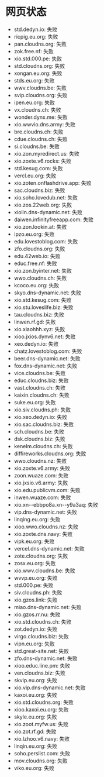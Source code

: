 # 网页状态
- std.dedyn.io: 失败
- ricpig.eu.org: 失败
- pan.cloudns.org: 失败
- zok.free.nf: 失败
- xio.std.000.pe: 失败
- std.cloudns.org: 失败
- xongan.eu.org: 失败
- stds.eu.org: 失败
- wwv.cloudns.be: 失败
- svip.cloudns.org: 失败
- ipen.eu.org: 失败
- vx.cloudns.ch: 失败
- wonder.dynx.me: 失败
- xio.wwvio.dns.army: 失败
- bre.cloudns.ch: 失败
- cdue.cloudns.ch: 失败
- si.cloudns.be: 失败
- xio.zon.myredirect.us: 失败
- xio.zoxte.v6.rocks: 失败
- std.kesug.com: 失败
- vercl.eu.org: 失败
- xio.zoten.onflashdrive.app: 失败
- sac.cloudns.biz: 失败
- xio.soho.lovedub.net: 失败
- xio.zos.22web.org: 失败
- xiolin.dns-dynamic.net: 失败
- daiwen.infinityfreeapp.com: 失败
- xio.zon.lookin.at: 失败
- ipzo.eu.org: 失败
- edu.lovestoblog.com: 失败
- zfo.cloudns.org: 失败
- edu.42web.io: 失败
- educ.free.nf: 失败
- xio.zon.byinter.net: 失败
- wwo.cloudns.ch: 失败
- kcoco.eu.org: 失败
- skyo.dns-dynamic.net: 失败
- xio.std.kesug.com: 失败
- xio.stu.loveslife.biz: 失败
- tau.cloudns.biz: 失败
- linwen.rf.gd: 失败
- xio.xiaohhh.xyz: 失败
- xioo.jxios.dynv6.net: 失败
- xeo.dedyn.io: 失败
- chatz.lovestoblog.com: 失败
- beer.dns-dynamic.net: 失败
- fox.dns-dynamic.net: 失败
- vice.cloudns.be: 失败
- educ.cloudns.biz: 失败
- vast.cloudns.ch: 失败
- kaixin.cloudns.ch: 失败
- suke.eu.org: 失败
- xio.siv.cloudns.ph: 失败
- xio.xeo.dedyn.io: 失败
- xio.sac.cloudns.biz: 失败
- sch.cloudns.be: 失败
- dsk.cloudns.biz: 失败
- kenelm.cloudns.ch: 失败
- diffireworks.cloudns.org: 失败
- wwo.cloudns.nz: 失败
- xio.zoxte.v6.army: 失败
- zoon.wuaze.com: 失败
- xio.jxsio.v6.army: 失败
- xio.edu.publicvm.com: 失败
- inwen.wuaze.com: 失败
- xio.xn--ebbpo8a.xn--y9a3aq: 失败
- vip.dns-dynamic.net: 失败
- linqing.eu.org: 失败
- xioo.wwo.cloudns.nz: 失败
- xio.zoxte.dns.navy: 失败
- vipk.eu.org: 失败
- vercel.dns-dynamic.net: 失败
- zote.cloudns.org: 失败
- zosx.eu.org: 失败
- xio.wwv.cloudns.be: 失败
- wvvp.eu.org: 失败
- std.000.pe: 失败
- siv.cloudns.ph: 失败
- xio.gzos.link: 失败
- miao.dns-dynamic.net: 失败
- xio.gzos.rr.nu: 失败
- xio.std.cloudns.ch: 失败
- zot.dedyn.io: 失败
- virgo.cloudns.biz: 失败
- vipn.eu.org: 失败
- std.great-site.net: 失败
- zfo.dns-dynamic.net: 失败
- xioo.educ.line.pm: 失败
- ven.cloudns.biz: 失败
- skvip.eu.org: 失败
- xio.vip.dns-dynamic.net: 失败
- kaxoi.eu.org: 失败
- xio.std.cloudns.org: 失败
- xioo.kaxoi.eu.org: 失败
- skyle.eu.org: 失败
- xio.zoot.myfw.us: 失败
- xio.zot.rf.gd: 失败
- xio.lzhoo.v6.navy: 失败
- linqin.eu.org: 失败
- soho.perslist.com: 失败
- mov.cloudns.org: 失败
- viko.eu.org: 失败
